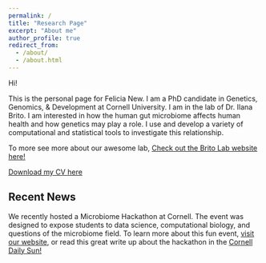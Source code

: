 ```yaml
---
permalink: /
title: "Research Page"
excerpt: "About me"
author_profile: true
redirect_from: 
  - /about/
  - /about.html
---
```


Hi!

This is the personal page for Felicia New. I am a PhD candidate in Genetics, Genomics, & Development at Cornell University. I am in the lab of Dr. Ilana Brito. I am interested in how the human gut microbiome affects human health and how genetics may play a role. I use and develop a variety of computational and statistical tools to investigate this relationship.

To more see more about our awesome lab, [Check out the Brito Lab website here!](https://www.britolab.org)

[Download my CV here](http://fnew.github.io/files/FeliciaNewCV.pdf)

Recent News
-----------
We recently hosted a Microbiome Hackathon at Cornell. The event was designed to expose students to data science, computational biology, and questions of the microbiome field. To learn more about this fun event, [visit our website](http://www.microbiomehack.org), or read this great write up about the hackathon in the [Cornell Daily Sun!](https://cornellsun.com/2019/04/19/cancer-biology-machine-learning-and-creative-problem-solving-at-cornells-microbiome-hackathon/)

